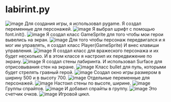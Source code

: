 # labirint.py
![image](https://user-images.githubusercontent.com/81209823/203325760-413efad2-ce7d-451f-9a07-b0f9d86eb352.png)
Для создания игры, я использовал pygame.
Я создал переменные для персонажей.
![image](https://user-images.githubusercontent.com/81209823/203325989-557489d5-3221-4056-bb7d-4980fb1bb459.png)
Я выбрал шрифт с помощью font.init().
![image](https://user-images.githubusercontent.com/81209823/203326201-c2e70493-c914-492e-b524-a28cfeb81bf2.png)
Я создал класс GameSprite для того чтобы мои герои вывелись на экран.
![image](https://user-images.githubusercontent.com/81209823/203326318-e2bf39ec-c39b-4881-974d-aa990e3d8276.png)
Для того чтобы персонаж передвигался и я мог им управлять, я создал класс Player(GameSprite)
И внес клавиши управления.
![image](https://user-images.githubusercontent.com/81209823/203326567-792c67ef-7ed5-4e78-b60e-990bf22263f8.png)
Я создал класс для вражеского персонажа и их будет несколько. И в этом классе я настроил их передвижение по экрану.
![image](https://user-images.githubusercontent.com/81209823/203326736-1fd18559-cfb2-4576-a409-2ec022b20550.png)
Я создал стены лабиринта. И использовал Surface для отрисовывания стен на экране.
![image](https://user-images.githubusercontent.com/81209823/203326983-638ffa49-b51c-4c5a-802a-a0906f08ef3d.png)
Класс bullet для пуль, которыми будет стрелять гравный герой.
![image](https://user-images.githubusercontent.com/81209823/203327085-2ea6d92c-f58a-4367-8b0a-42537905a21e.png)
Создал окно игры размером в ширину 500 и в высоту 700.
![image](https://user-images.githubusercontent.com/81209823/203327235-26236c1c-5b80-48e6-830f-5c55d396e971.png)
Отдельные переменные для персонажей.
![image](https://user-images.githubusercontent.com/81209823/203327313-505bfbf8-fa10-4e0b-8a67-1bd3f945a641.png)
Настоил стены по высоте, ширине.
![image](https://user-images.githubusercontent.com/81209823/203327369-b44aad6c-6056-4327-a885-01774ee6c808.png)
Группы спрайтов.
![image](https://user-images.githubusercontent.com/81209823/203327406-a9157e13-fb9e-4e66-a8d8-8df61493bc66.png)
И добавил спрайты в группу.
![image](https://user-images.githubusercontent.com/81209823/203327448-3764d229-68cc-4444-b349-b5f467080ef7.png)
Это счетчик очков.
![image](https://user-images.githubusercontent.com/81209823/203327528-63084dfc-0a5e-497d-924e-e8bf133ca0a5.png)
Игровой цикл.
